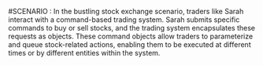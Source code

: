 #SCENARIO :
In the bustling stock exchange scenario, traders like Sarah interact with a command-based trading system.
Sarah submits specific commands to buy or sell stocks, and the trading system encapsulates these requests as objects.
These command objects allow traders to parameterize and queue stock-related actions,
enabling them to be executed at different times or by different entities within the system.
